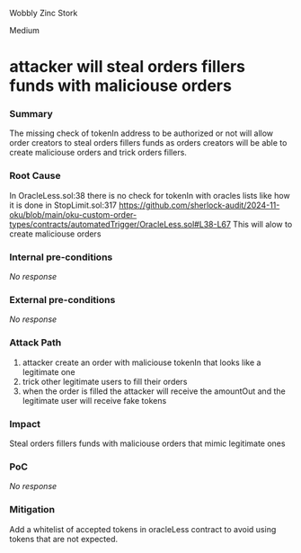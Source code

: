 Wobbly Zinc Stork

Medium

# attacker will steal orders fillers funds with maliciouse orders

### Summary

The missing check of tokenIn address to be authorized or not will allow order creators to steal orders fillers funds as orders creators will be able to create maliciouse orders and trick orders fillers.

### Root Cause

In OracleLess.sol:38 there is no check for tokenIn with oracles lists like how it is done in StopLimit.sol:317
https://github.com/sherlock-audit/2024-11-oku/blob/main/oku-custom-order-types/contracts/automatedTrigger/OracleLess.sol#L38-L67
This will alow to create maliciouse orders

### Internal pre-conditions

_No response_

### External pre-conditions

_No response_

### Attack Path

1. attacker create an order with maliciouse tokenIn that looks like a legitimate one
2. trick other legitimate users to fill their orders
3. when the order is filled the attacker will receive the amountOut and the legitimate user will receive fake tokens

### Impact

Steal orders fillers funds with maliciouse orders that mimic legitimate ones

### PoC

_No response_

### Mitigation

Add a whitelist of accepted tokens in oracleLess contract to avoid using tokens that are not expected.